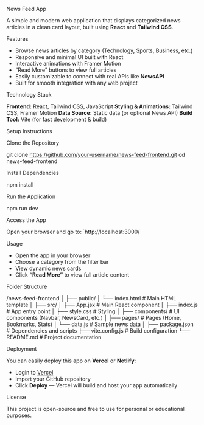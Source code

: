 News Feed App

A simple and modern web application that displays categorized news articles in a clean card layout, built using **React** and **Tailwind CSS**.

Features

* Browse news articles by category (Technology, Sports, Business, etc.)
* Responsive and minimal UI built with React
* Interactive animations with Framer Motion
* “Read More” buttons to view full articles
* Easily customizable to connect with real APIs like **NewsAPI**
* Built for smooth integration with any web project

Technology Stack

**Frontend:** React, Tailwind CSS, JavaScript
**Styling & Animations:** Tailwind CSS, Framer Motion
**Data Source:** Static data (or optional News API)
**Build Tool:** Vite (for fast development & build)

Setup Instructions

Clone the Repository

git clone https://github.com/your-username/news-feed-frontend.git
cd news-feed-frontend

Install Dependencies

npm install

Run the Application

npm run dev

Access the App

Open your browser and go to:
`http://localhost:3000/

Usage

* Open the app in your browser
* Choose a category from the filter bar
* View dynamic news cards
* Click **“Read More”** to view full article content

 Folder Structure

/news-feed-frontend
│
├── public/
│   └── index.html              # Main HTML template
│
├── src/
│   ├── App.jsx                 # Main React component
│   ├── index.js                # App entry point
│   ├── style.css               # Styling
│   ├── components/             # UI components (Navbar, NewsCard, etc.)
│   ├── pages/                  # Pages (Home, Bookmarks, Stats)
│   └── data.js                 # Sample news data
│
├── package.json                # Dependencies and scripts
├── vite.config.js              # Build configuration
└── README.md                   # Project documentation

Deployment

You can easily deploy this app on **Vercel** or **Netlify**:

* Login to [Vercel](https://vercel.com)
* Import your GitHub repository
* Click **Deploy** — Vercel will build and host your app automatically

License

This project is open-source and free to use for personal or educational purposes.

